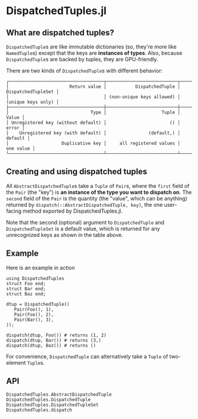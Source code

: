 # DispatchedTuples.jl

## What are dispatched tuples?

`DispatchedTuple`s are like immutable dictionaries (so, they're more like `NamedTuple`s) except that the keys are **instances of types**. Also, because `DispatchedTuple`s are backed by tuples, they are GPU-friendly.

There are two kinds of `DispatchedTuple`s with different behavior:

```
┌────────────────────────────────────┬───────────────────────────┬────────────────────┐
│                       Return value │           DispatchedTuple │ DispatchedTupleSet │
│                                    │ (non-unique keys allowed) │ (unique keys only) │
├────────────────────────────────────┼───────────────────────────┼────────────────────┤
│                               Type │                     Tuple │              Value │
│ Unregistered key (without default) │                        () │              error │
│    Unregistered key (with default) │                (default,) │            default │
│                    Duplicative key │     all registered values │          one value │
└────────────────────────────────────┴───────────────────────────┴────────────────────┘
```

## Creating and using dispatched tuples

All `AbstractDispatchedTuple`s take a `Tuple` of `Pair`s, where the `first` field of the `Pair` (the "key") is **an instance of the type you want to dispatch on**. The `second` field of the `Pair` is the quantity (the "value", which can be anything) returned by `dispatch(::AbstractDispatchedTuple, key)`, the one user-facing method exported by DispatchedTuples.jl.

Note that the second (optional) argument to `DispatchedTuple` and `DispatchedTupleSet` is a default value, which is returned for any unrecognized keys as shown in the table above.

## Example

Here is an example in action

```@example
using DispatchedTuples
struct Foo end;
struct Bar end;
struct Baz end;

dtup = DispatchedTuple((
   Pair(Foo(), 1),
   Pair(Foo(), 2),
   Pair(Bar(), 3),
));

dispatch(dtup, Foo()) # returns (1, 2)
dispatch(dtup, Bar()) # returns (3,)
dispatch(dtup, Baz()) # returns ()
```

For convenience, `DispatchedTuple` can alternatively take a `Tuple` of two-element `Tuple`s.

## API

```@docs
DispatchedTuples.AbstractDispatchedTuple
DispatchedTuples.DispatchedTuple
DispatchedTuples.DispatchedTupleSet
DispatchedTuples.dispatch
```
